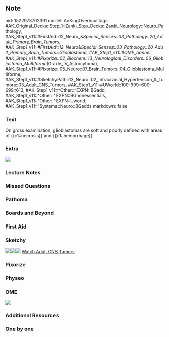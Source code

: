 ## Note
nid: 1522973702391
model: AnKingOverhaul
tags: #AK_Original_Decks::Step_1::Zanki_Step_Decks::Zanki_Neurology::Neuro_Pathology, #AK_Step1_v11::#FirstAid::12_Neuro_&_Special_Senses::03_Pathology::20_Adult_Primary_Brain_Tumors, #AK_Step1_v11::#FirstAid::12_Neuro_&_Special_Senses::03_Pathology::20_Adult_Primary_Brain_Tumors::Glioblastoma, #AK_Step1_v11::#OME_banner, #AK_Step1_v11::#Pixorize::02_Biochem::13_Neurological_Disorders::06_Glioblastoma_Multiforme_(Grade_IV_Astrocytoma), #AK_Step1_v11::#Pixorize::05_Neuro::07_Brain_Tumors::04_Glioblastoma_Multiforme, #AK_Step1_v11::#SketchyPath::13_Neuro::02_Intracranial_Hypertension_&_Tumors::03_Adult_CNS_Tumors, #AK_Step1_v11::#UWorld::100-999::600-699::613, #AK_Step1_v11::^Other::^EXPN::BGadd, #AK_Step1_v11::^Other::^EXPN::BGnonessentials, #AK_Step1_v11::^Other::^EXPN::Uworld, #AK_Step1_v11::^Systems::Neuro::BGadds
markdown: false

### Text
On gross examination, glioblastomas are soft and poorly defined with areas of {{c1::necrosis}} and {{c1::hemorrhage}}

### Extra
<div><img src="paste-53137335386113.jpg"></div>

### Lecture Notes


### Missed Questions


### Pathoma


### Boards and Beyond


### First Aid


### Sketchy
<img src="GBM%20microvascular%20proliferation_1566160514431.jpg"
class="resizer"><img src=
"Screen%20Shot%202020-04-14%20at%2012.15.44%20PM.JPG" class=
"resizer"><img src="Zoverall%20picture%20(88)_1566160514431.JPG"
class="resizer"> <a href=
"https://dashboard.sketchy.com/study/medical/courses/medical-pathophysiology/units/medical-pathophysiology-neuro/videos/medical-pathophysiology-neuro-intracranial-hypertension-and-tumors-adult-cns-tumors?utm_source=anki&utm_medium=partnership&utm_campaign=february_update&utm_content=medical">
Watch Adult CNS Tumors</a>

### Pixorize


### Physeo


### OME
<div class="ome-widget">
  <a href="https://onlinemeded.org?ref=anki"><img src=
  "_OME_AnkiFlashcards_General_3.png"></a>
</div>

### Additional Resources


### One by one

